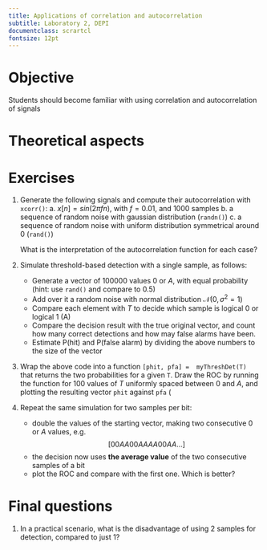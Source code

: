 ```yaml
---
title: Applications of correlation and autocorrelation
subtitle: Laboratory 2, DEPI
documentclass: scrartcl
fontsize: 12pt
---
```



# Objective

Students should become familiar with using correlation and autocorrelation of signals

# Theoretical aspects

# Exercises

1. Generate the following signals and compute their autocorrelation with `xcorr()`:
    a. $x[n] = sin(2 \pi f n)$, with $f=0.01$, and 1000 samples
	b. a sequence of random noise with gaussian distribution (`randn()`)
	c. a sequence of random noise with uniform distribution symmetrical around 0 (`rand()`)
	
	What is the interpretation of the autocorrelation function for each case?
	
	

1. Simulate threshold-based detection with a single sample, as follows:
    * Generate a vector of 100000 values $0$ or $A$, with equal probability (hint: use `rand()` and compare to 0.5)
    * Add over it a random noise with normal distribution $\mathcal{N}(0, \sigma^2=1)$
    * Compare each element with $T$ to decide which sample is logical 0 or logical 1 (A)
    * Compare the decision result with the true original vector, and count how many
    correct detections and how may false alarms have been.
    * Estimate P(hit) and P(false alarm) by dividing the above numbers to the size of the vector

1. Wrap the above code into a function  `[phit, pfa] =  myThreshDet(T)` that returns
the two probabilities for a given `T`. Draw the ROC by running the function for 100 values of $T$ uniformly
spaced between $0$ and $A$, and plotting the resulting vector `phit` against `pfa` (

2. Repeat the same simulation for two samples per bit:
    * double the values of the starting vector, making two consecutive $0$ or $A$ values, e.g. $$[0 0 A A 0 0 A A A A 0 0 A A ...]$$
    * the decision now uses **the average  value** of the two consecutive samples of a bit
    * plot the ROC and compare with the first one. Which is better?


# Final questions

1. In a practical scenario, what is the disadvantage of using 2 samples for detection, compared to just 1?

